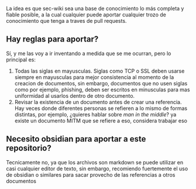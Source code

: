 La idea es que sec-wiki sea una base de conocimiento lo más completa y fiable posible, a la cual cualquier puede aportar cualquier trozo de conocimiento que tenga a traves de pull requests.

## Hay reglas para aportar?
Sí, y me las voy a ir inventando a medida que se me ocurran, pero lo principal es:
  1. Todas las siglas en mayusculas. Siglas como TCP o SSL deben usarse siempre en mayusculas para mejor consistencia al momento de la creacion de documentos, sin embargo, documentos que no usen siglas como por ejemplo, phishing, deben ser escritos en minusculas para mas uniformidad al usarlos dentro de otro documento.
  2. Revisar la existencia de un documento antes de crear una referencia. Hay veces donde diferentes personas se refieren a lo mismo de formas distintas, por ejemplo, ¿quieres hablar sobre _man in the middle_? ya existe un documento MITM que se refiere a eso, considera trabajar eso

## Necesito obsidian para aportar a este repositorio?
Tecnicamente no, ya que los archivos son markdown se puede utilizar en casi cualquier editor de texto, sin embargo, recomiendo fuertemente el uso de obsidian o similares para sacar provecho de las referencias a otros documentos
